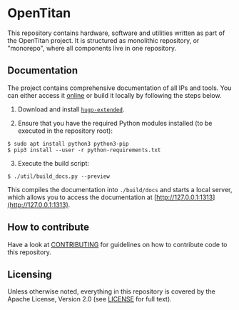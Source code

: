 # OpenTitan

This repository contains hardware, software and utilities written as part of the
OpenTitan project. It is structured as monolithic repository, or "monorepo",
where all components live in one repository.

## Documentation

The project contains comprehensive documentation of all IPs and tools. You can
either access it [online](https://docs.opentitan.org/) or build it
locally by following the steps below.

1. Download and install [`hugo-extended`](https://gohugo.io/getting-started/installing/).

2. Ensure that you have the required Python modules installed (to be executed
in the repository root):

```command
$ sudo apt install python3 python3-pip
$ pip3 install --user -r python-requirements.txt
```

3. Execute the build script:

```command
$ ./util/build_docs.py --preview
```

This compiles the documentation into `./build/docs` and starts a local
server, which allows you to access the documentation at
[http://127.0.0.1:1313](http://127.0.0.1:1313).

## How to contribute

Have a look at [CONTRIBUTING](./CONTRIBUTING.md) for guidelines on how to
contribute code to this repository.

## Licensing

Unless otherwise noted, everything in this repository is covered by the Apache
License, Version 2.0 (see
[LICENSE](./LICENSE) for full text).
